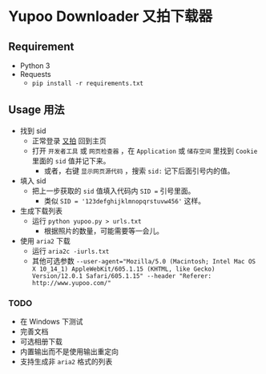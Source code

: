 # Yupoo Downloader 又拍下载器

## Requirement
- Python 3
- Requests
  - ```pip install -r requirements.txt```

## Usage 用法
- 找到 sid
  - 正常登录 [又拍](http://www.yupoo.com/account/login/) 回到主页
  - 打开 `开发者工具` 或 `网页检查器` ，在 `Application` 或 `储存空间` 里找到 `Cookie` 里面的 `sid` 值并记下来。
    - 或者，右键 `显示网页源代码` ，搜索 `sid:` 记下后面引号内的值。
- 填入 sid
  - 把上一步获取的 `sid` 值填入代码内 `SID =` 引号里面。
    - 类似 `SID = '123defghijklmnopqrstuvw456'` 这样。
- 生成下载列表
  - 运行 ```python yupoo.py > urls.txt```
    - 根据照片的数量，可能需要等一会儿。
- 使用 `aria2` 下载
  - 运行 ```aria2c -iurls.txt```
  - 其他可选参数 `--user-agent="Mozilla/5.0 (Macintosh; Intel Mac OS X 10_14_1) AppleWebKit/605.1.15 (KHTML, like Gecko) Version/12.0.1 Safari/605.1.15" --header "Referer: http://www.yupoo.com/"`
  
### TODO
- 在 Windows 下测试
- 完善文档
- 可选相册下载
- 内置输出而不是使用输出重定向
- 支持生成非 `aria2` 格式的列表
